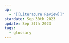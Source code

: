 ```yaml
---
up:
  - "[[Literature Review]]"
stardate: Sep 30th 2023
update: Sep 30th 2023
tags:
  - glossary
---
```

